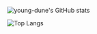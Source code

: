 
<!--
**young-dune/young-dune** is a ✨ _special_ ✨ repository because its `README.md` (this file) appears on your GitHub profile.

Here are some ideas to get you started:

- 🔭 I’m currently working on ...
- 🌱 I’m currently learning ...
- 👯 I’m looking to collaborate on ...
- 🤔 I’m looking for help with ...
- 💬 Ask me about ...
- 📫 How to reach me: ...
- 😄 Pronouns: ...
- ⚡ Fun fact: ...
-->

![young-dune's GitHub stats](https://github-readme-stats.vercel.app/api?username=young-dune&show_icons=true&theme=cobalt)

![Top Langs](https://github-readme-stats.vercel.app/api/top-langs/?username=young-dune&layout=compact)
